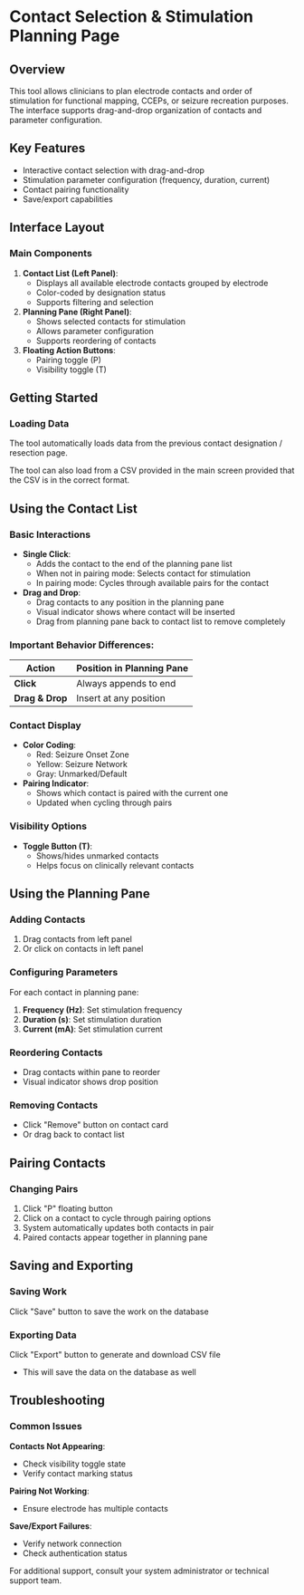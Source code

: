 # **Contact Selection & Stimulation Planning Page**

## **Overview**

This tool allows clinicians to plan electrode contacts and order of stimulation for functional mapping, CCEPs, or seizure recreation purposes. The interface supports drag-and-drop organization of contacts and parameter configuration.

## **Key Features**

* Interactive contact selection with drag-and-drop
* Stimulation parameter configuration (frequency, duration, current)
* Contact pairing functionality
* Save/export capabilities

## **Interface Layout**

### **Main Components**

1. **Contact List (Left Panel)**:
   * Displays all available electrode contacts grouped by electrode
   * Color-coded by designation status
   * Supports filtering and selection
2. **Planning Pane (Right Panel)**:
   * Shows selected contacts for stimulation
   * Allows parameter configuration
   * Supports reordering of contacts
3. **Floating Action Buttons**:
   * Pairing toggle (P)
   * Visibility toggle (T)

## **Getting Started**

### **Loading Data**

The tool automatically loads data from the previous contact designation / resection page.

The tool can also load from a CSV provided in the main screen provided that the CSV is in the correct format.

## **Using the Contact List**

### **Basic Interactions**

* **Single Click**:
  * Adds the contact to the end of the planning pane list
  * When not in pairing mode: Selects contact for stimulation
  * In pairing mode: Cycles through available pairs for the contact
* **Drag and Drop**:
  * Drag contacts to any position in the planning pane
  * Visual indicator shows where contact will be inserted
  * Drag from planning pane back to contact list to remove completely

### **Important Behavior Differences:**

| Action | Position in Planning Pane |
| ----- | ----- |
| **Click** | Always appends to end |
| **Drag & Drop** | Insert at any position |

### **Contact Display**

* **Color Coding**:
  * Red: Seizure Onset Zone
  * Yellow: Seizure Network
  * Gray: Unmarked/Default
* **Pairing Indicator**:
  * Shows which contact is paired with the current one
  * Updated when cycling through pairs

### **Visibility Options**

* **Toggle Button (T)**:
  * Shows/hides unmarked contacts
  * Helps focus on clinically relevant contacts

## **Using the Planning Pane**

### **Adding Contacts**

1. Drag contacts from left panel
2. Or click on contacts in left panel

### **Configuring Parameters**

For each contact in planning pane:

1. **Frequency (Hz)**: Set stimulation frequency
2. **Duration (s)**: Set stimulation duration
3. **Current (mA)**: Set stimulation current

### **Reordering Contacts**

* Drag contacts within pane to reorder
* Visual indicator shows drop position

### **Removing Contacts**

* Click "Remove" button on contact card
* Or drag back to contact list

## **Pairing Contacts**

### **Changing Pairs**

1. Click "P" floating button
2. Click on a contact to cycle through pairing options
3. System automatically updates both contacts in pair
4. Paired contacts appear together in planning pane

## **Saving and Exporting**

### **Saving Work**

Click "Save" button to save the work on the database

### **Exporting Data**

Click "Export" button to generate and download CSV file

*  This will save the data on the database as well

## **Troubleshooting**

### **Common Issues**

**Contacts Not Appearing**:

* Check visibility toggle state
* Verify contact marking status

**Pairing Not Working**:

* Ensure electrode has multiple contacts

**Save/Export Failures**:

* Verify network connection
* Check authentication status

For additional support, consult your system administrator or technical support team.
